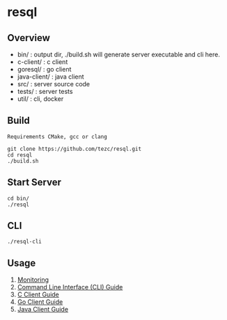 # resql

## Overview
- bin/ : output dir, ./build.sh will generate server executable and cli here.  
- c-client/ : c client
- goresql/ : go client
- java-client/ : java client
- src/ : server source code  
- tests/ : server tests
- util/ : cli, docker

## Build
```
Requirements CMake, gcc or clang

git clone https://github.com/tezc/resql.git
cd resql
./build.sh
```

## Start Server
```
cd bin/
./resql
```

## CLI 

```
./resql-cli
```

## Usage
1. [Monitoring](https://github.com/tezc/resql/wiki/Monitoring)
2. [Command Line Interface (CLI) Guide](https://github.com/tezc/resql/wiki/Command-Line-Interface-(CLI)-Guide)
3. [C Client Guide](https://github.com/tezc/resql/wiki/C-Client-Guide)
4. [Go Client Guide](https://github.com/tezc/resql/wiki/Go-Client-Guide)
5. [Java Client Guide](https://github.com/tezc/resql/wiki/Java-Client-Guide)


